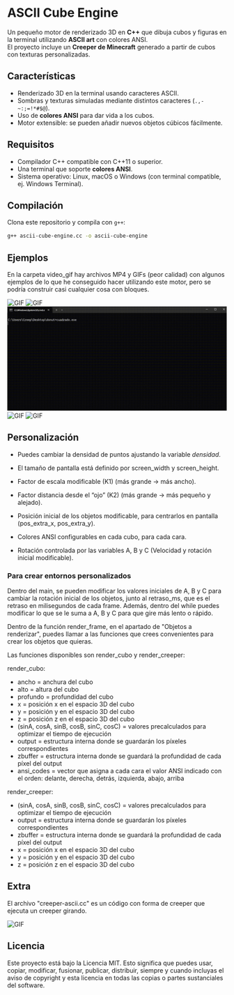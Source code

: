 # ASCII Cube Engine

Un pequeño motor de renderizado 3D en **C++** que dibuja cubos y figuras en la terminal utilizando **ASCII art** con colores ANSI.  
El proyecto incluye un **Creeper de Minecraft** generado a partir de cubos con texturas personalizadas.

## Características

- Renderizado 3D en la terminal usando caracteres ASCII.
- Sombras y texturas simuladas mediante distintos caracteres (`.,-~:;=!*#$@`).
- Uso de **colores ANSI** para dar vida a los cubos.
- Motor extensible: se pueden añadir nuevos objetos cúbicos fácilmente.

## Requisitos

- Compilador C++ compatible con C++11 o superior.
- Una terminal que soporte **colores ANSI**.
- Sistema operativo: Linux, macOS o Windows (con terminal compatible, ej. Windows Terminal).

## Compilación

Clona este repositorio y compila con `g++`:

```bash
g++ ascii-cube-engine.cc -o ascii-cube-engine
```

## Ejemplos 
En la carpeta video_gif hay archivos MP4 y GIFs (peor calidad) con algunos ejemplos de lo que he conseguido hacer utilizando este motor, pero se podría construir casi cualquier cosa con bloques.

![GIF](video_gif/creeper_triple.gif)
![GIF](video_gif/colores.gif)
![GIF](video_gif/cubo_solo.gif)
![GIF](video_gif/cubos_colores.gif)
![GIF](video_gif/corazon.gif)

## Personalización
- Puedes cambiar la densidad de puntos ajustando la variable *densidad*.

- El tamaño de pantalla está definido por screen_width y screen_height.

- Factor de escala modificable (K1) (más grande → más ancho).

- Factor distancia desde el “ojo” (K2) (más grande → más pequeño y alejado).

- Posición inicial de los objetos modificable, para centrarlos en pantalla (pos_extra_x, pos_extra_y).

- Colores ANSI configurables en cada cubo, para cada cara.

- Rotación controlada por las variables A, B y C (Velocidad y rotación inicial modificable).

### Para crear entornos personalizados
Dentro del main, se pueden modificar los valores iniciales de A, B y C para cambiar la rotación inicial de los objetos, junto al retraso_ms, que es el retraso en milisegundos de cada frame.
Además, dentro del while puedes modificar lo que se le suma a A, B y C para que gire más lento o rápido.

Dentro de la función render_frame, en el apartado de "Objetos a renderizar", puedes llamar a las funciones que crees convenientes para crear los objetos que quieras.

Las funciones disponibles son render_cubo y render_creeper:

render_cubo:
- ancho = anchura del cubo
- alto = altura del cubo
- profundo = profundidad del cubo
- x = posición x en el espacio 3D del cubo
- y = posición y en el espacio 3D del cubo
- z = posición z en el espacio 3D del cubo
- (sinA, cosA, sinB, cosB, sinC, cosC) = valores precalculados para optimizar el tiempo de ejecución
- output = estructura interna donde se guardarán los píxeles correspondientes
- zbuffer = estructura interna donde se guardará la profundidad de cada píxel del output
- ansi_codes = vector que asigna a cada cara el valor ANSI indicado con el orden: delante, derecha, detrás, izquierda, abajo, arriba

render_creeper:
- (sinA, cosA, sinB, cosB, sinC, cosC) = valores precalculados para optimizar el tiempo de ejecución
- output = estructura interna donde se guardarán los píxeles correspondientes
- zbuffer = estructura interna donde se guardará la profundidad de cada píxel del output
- x = posición x en el espacio 3D del cubo
- y = posición y en el espacio 3D del cubo
- z = posición z en el espacio 3D del cubo

## Extra
El archivo "creeper-ascii.cc" es un código con forma de creeper que ejecuta un creeper girando.

![GIF](video_gif/codigo_creeper.gif)

## Licencia

Este proyecto está bajo la Licencia MIT. Esto significa que puedes usar, copiar, modificar, fusionar, publicar, distribuir, siempre y cuando incluyas el aviso de copyright y esta licencia en todas las copias o partes sustanciales del software.
